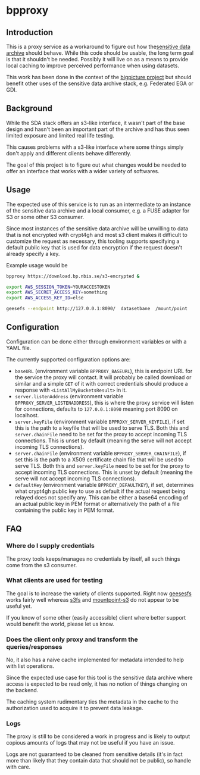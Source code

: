 # bpproxy

## Introduction

This is a proxy service as a workaround to figure out how the[sensitive data
archive](https://github.com/neicnordic/sensitive-data-archive) should behave.
While this code should be usable, the long term goal is that
it shouldn't be needed. Possibly it will live on as a means to provide local
caching to improve perceived performance when using datasets.

This work has been done in the context of the
[bigpicture project](https://bigpicture.eu/) but should
benefit other uses of the sensitive data archive stack, e.g. Federated EGA or
GDI.

## Background

While the SDA stack offers an s3-like interface, it wasn't part of the base
design and hasn't been an important part of the archive and has thus seen
limited exposure and limited real life testing.

This causes problems with a s3-like interface where some things simply don't
apply and different clients behave differently.

The goal of this project is to figure out what changes would be needed to offer
an interface that works with a wider variety of softwares.

## Usage

The expected use of this service is to run as an intermediate to an instance
of the sensitive data archive and a local consumer, e.g. a FUSE adapter for S3
or some other S3 consumer.

Since most instances of the sensitive data archive will be unwilling to data
that is not encrypted with crypt4gh and most s3 client makes it difficult to
customize the request as necessary, this tooling supports specifying a default
public key that is used for data encryption if the request doesn't already
specify a key.

Example usage would be

```bash
bpproxy https://download.bp.nbis.se/s3-encrypted &

export AWS_SESSION_TOKEN=YOURACCESTOKEN
export AWS_SECRET_ACCESS_KEY=something
export AWS_ACCESS_KEY_ID=else

geesefs --endpoint http://127.0.0.1:8090/  datasetbane  /mount/point
```

## Configuration

Configuration can be done either through environment variables or with a YAML
file.

The currently supported configuration options are:

* `baseURL` (environment variable `BPPROXY_BASEURL`), this is endpoint URL for
the service the proxy will contact. It will probably be called download or
similar and a simple `GET` of it with correct credentials should produce a
response with `<ListAllMyBucketsResult>` in it.
* `server.listenAddress` (environment variable `BPPROXY_SERVER_LISTENADDRESS`),
this is where the proxy service will listen for connections, defaults to
`127.0.0.1:8090` meaning port 8090 on localhost.
* `server.keyFile` (environment variable `BPPROXY_SERVER_KEYFILE`), if set
this is the path to a keyfile that will be used to serve TLS. Both this and
`server.chainFile` need to be set for the proxy to accept incoming TLS
connections. This is unset by default (meaning the serve will not
accept incoming TLS connections).
* `server.chainFile` (environment variable `BPPROXY_SERVER_CHAINFILE`), if set
this is the path to a X509 certificate chain file that will be used to serve
TLS. Both this and `server.keyFile` need to be set for the proxy to accept
incoming TLS connections. This is unset by default (meaning the serve will not
accept incoming TLS connections).
* `defaultKey` (environment variable `BPPROXY_DEFAULTKEY`), if set, determines
what crypt4gh public key to use as default if the actual request being relayed
does not specify any. This can be either a base64 encoding of an actual public
key in PEM format or alternatively the path of a file containing the public key
in PEM format.

## FAQ
### Where do I supply credentials

The proxy tools keeps/manages no credentials by itself, all such things come
from the s3 consumer.

### What clients are used for testing

The goal is to increase the variety of clients supported. Right now
[geesesfs](https://github.com/yandex-cloud/geesefs) works fairly well whereas
[s3fs](https://github.com/s3fs-fuse/s3fs-fuse) and
[mountpoint-s3](https://github.com/awslabs/mountpoint-s3) do not appear to be
useful yet.

If you know of some other (easily accessible) client where better support would
benefit the world, please let us know.

### Does the client only proxy and transform the queries/responses

No, it also has a naive cache implemented for metadata intended to help with
list operations.

Since the expected use case for this tool is the sensitive data archive where
access is expected to be read only, it has no notion of things changing on the
backend.

The caching system rudimentary ties the metadata in the cache to the
authorization used to acquire it to prevent data leakage.

### Logs

The proxy is still to be considered a work in progress and is likely
to output copious amounts of logs that may not be useful if you have an issue.

Logs are not guaranteed to be cleaned from sensitive details (it's in fact more
than likely that they contain data that should not be public), so handle with
care.
